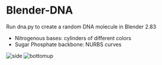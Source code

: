 # Blender-DNA

Run dna.py to create a random DNA molecule in Blender 2.83 
- Nitrogenous bases: cylinders of different colors  
- Sugar Phosphate backbone: NURBS curves

![side](https://user-images.githubusercontent.com/37351071/125700092-00fe7ba0-6634-446c-9465-811cb6d716ea.png)
![bottomup](https://user-images.githubusercontent.com/37351071/125700097-03139a1b-13df-4c65-b509-3c4c3203551d.png)


